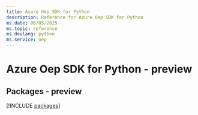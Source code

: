```yaml
---
title: Azure Oep SDK for Python
description: Reference for Azure Oep SDK for Python
ms.date: 06/05/2025
ms.topic: reference
ms.devlang: python
ms.service: oep
---
```

# Azure Oep SDK for Python - preview
## Packages - preview
[!INCLUDE [packages](oep-index.md)]